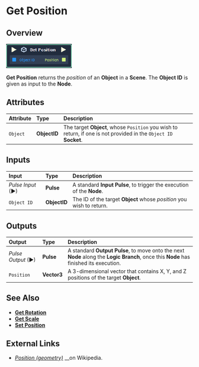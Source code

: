 # Get Position

## Overview

![The Get Position Node.](../../../.gitbook/assets/get-position.PNG)

**Get Position** returns the _position_ of an **Object** in a **Scene**. The **Object ID** is given as input to the **Node**.

## Attributes

| Attribute | Type | Description |
| :--- | :--- | :--- |
| `Object` | **ObjectID** | The target **Object**, whose `Position` you wish to return, if one is not provided in the `Object ID` **Socket**. |

## Inputs

| Input | Type | Description |
| :--- | :--- | :--- |
| _Pulse Input_ \(►\) | **Pulse** | A standard **Input Pulse**, to trigger the execution of the **Node**. |
| `Object ID` | **ObjectID** | The ID of the target **Object** whose _position_ you wish to return. |

## Outputs

| Output | Type | Description |
| :--- | :--- | :--- |
| _Pulse Output_ \(►\) | **Pulse** | A standard **Output Pulse**, to move onto the next **Node** along the **Logic Branch**, once this **Node** has finished its execution. |
| `Position` | **Vector3** | A 3-dimensional vector that contains X, Y, and Z positions of the target **Object**. |

## See Also

* [**Get Rotation**](get-rotation.md)
* [**Get Scale**](get-scale.md)
* [**Set Position**](set-position.md)

## External Links

* [_Position \(geometry\)_](https://en.wikipedia.org/wiki/Position_%28geometry%29) \_\_on Wikipedia.

